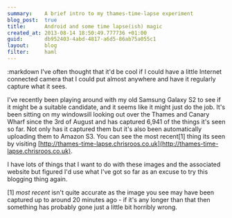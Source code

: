 ```yaml
---
summary:    A brief intro to my thames-time-lapse experiment
blog_post:  true
title:      Android and some time lapse(ish) magic
created_at: 2013-08-14 18:50:49.777736 +01:00
guid:       db952403-4abd-4817-a6d5-86ab75a055c1
layout:     blog
filter:     haml
---
```

:markdown
  I've often thought that it'd be cool if I could have a little Internet connected camera that I could put almost anywhere and have it regularly capture what it sees.

  I've recently been playing around with my old Samsung Galaxy S2 to see if it might be a suitable candidate, and it seems like it might just do the job. It's been sitting on my windowsill looking out over the Thames and Canary Wharf since the 3rd of August and has captured 6,941 of the things it's seen so far. Not only has it captured them but it's also been automatically uploading them to Amazon S3. You can see the most recent[1] thing its seen by visiting [http://thames-time-lapse.chrisroos.co.uk](http://thames-time-lapse.chrisroos.co.uk).

  I have lots of things that I want to do with these images and the associated website but figured I'd use what I've got so far as an excuse to try this blogging thing again.

  [1] *most recent* isn't quite accurate as the image you see may have been captured up to around 20 minutes ago - if it's any longer than that then something has probably gone just a little bit horribly wrong.

